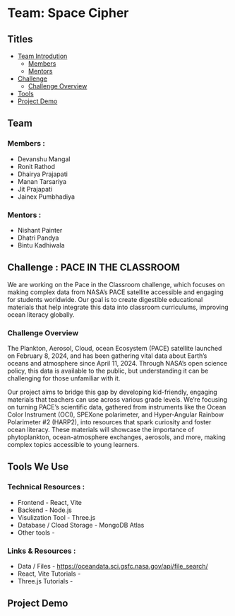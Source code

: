 # Team: Space Cipher

## Titles
- [Team Introdution](#Team)
  - [Members](#Members)
  - [Mentors](#Mentors)
- [Challenge](#Challenge--PACE-IN-THE-CLASSROOM)
  - [Challenge Overview](#Challenge-Overview)
- [Tools](#Tools-We-Use)
- [Project Demo](#Project-Demo)

## Team
### Members :
- Devanshu Mangal
- Ronit Rathod
- Dhairya Prajapati
- Manan Tarsariya
- Jit Prajapati
- Jainex Pumbhadiya

### Mentors :
- Nishant Painter
- Dhatri Pandya
- Bintu Kadhiwala 

## Challenge : PACE IN THE CLASSROOM
We are working on the Pace in the Classroom challenge, which focuses on making complex data from NASA’s PACE satellite accessible and engaging for students worldwide. Our goal is to create digestible educational materials that help integrate this data into classroom curriculums, improving ocean literacy globally.

### Challenge Overview
The Plankton, Aerosol, Cloud, ocean Ecosystem (PACE) satellite launched on February 8, 2024, and has been gathering vital data about Earth’s oceans and atmosphere since April 11, 2024. Through NASA’s open science policy, this data is available to the public, but understanding it can be challenging for those unfamiliar with it.

Our project aims to bridge this gap by developing kid-friendly, engaging materials that teachers can use across various grade levels. We’re focusing on turning PACE’s scientific data, gathered from instruments like the Ocean Color Instrument (OCI), SPEXone polarimeter, and Hyper-Angular Rainbow Polarimeter #2 (HARP2), into resources that spark curiosity and foster ocean literacy. These materials will showcase the importance of phytoplankton, ocean-atmosphere exchanges, aerosols, and more, making complex topics accessible to young learners.

## Tools We Use
### Technical Resources :
- Frontend - React, Vite
- Backend - Node.js
- Visulization Tool - Three.js
- Database / Cload Storage - MongoDB Atlas
- Other tools - 

### Links & Resources :
- Data / Files - https://oceandata.sci.gsfc.nasa.gov/api/file_search/
- React, Vite Tutorials -
- Three.js Tutorials -

## Project Demo
